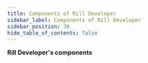 ```yaml
---
title: Components of Rill Developer
sidebar_label: Components of Rill Developer
sidebar_position: 30
hide_table_of_contents: false
---
```


**Rill Developer's components**
